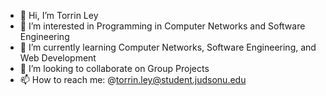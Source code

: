 - 👋 Hi, I’m Torrin Ley
- 👀 I’m interested in Programming in Computer Networks and Software Engineering
- 🌱 I’m currently learning Computer Networks, Software Engineering, and Web Development
- 💞️ I’m looking to collaborate on Group Projects
- 📫 How to reach me: @torrin.ley@student.judsonu.edu 

<!---
TorrinLey/TorrinLey is a ✨ special ✨ repository because its `README.md` (this file) appears on your GitHub profile.
You can click the Preview link to take a look at your changes.
--->
